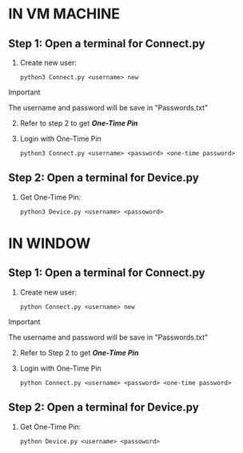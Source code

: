 # IN VM MACHINE
## Step 1: Open a terminal for Connect.py
1. Create new user:
    ```
    python3 Connect.py <username> new
    ```
> [!IMPORTANT]
> The username and password will be save in "Passwords.txt"

2. Refer to step 2 to get ***One-Time Pin***

3. Login with One-Time Pin
    ```
    python3 Connect.py <username> <password> <one-time password>
    ```

## Step 2: Open a terminal for Device.py
1. Get One-Time Pin:
    ```
    python3 Device.py <username> <passoword>
    ```

# IN WINDOW
## Step 1: Open a terminal for Connect.py
1. Create new user:
    ```
    python Connect.py <username> new
    ```
> [!IMPORTANT]
> The username and password will be save in "Passwords.txt"

2. Refer to Step 2 to get ***One-Time Pin***

3. Login with One-Time Pin
    ```
    python Connect.py <username> <password> <one-time password>
    ```

## Step 2: Open a terminal for Device.py
1. Get One-Time Pin:
    ```
    python Device.py <username> <passoword>
    ```